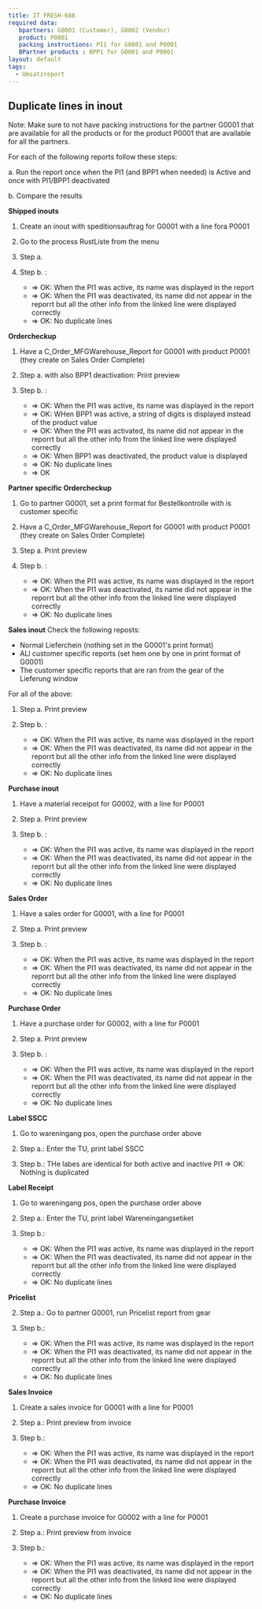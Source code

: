 ```yaml
---
title: IT FRESH-688
required data:
   bpartners: G0001 (Customer), G0002 (Vendor)
   product: P0001
   packing instructions: PI1 for G0001 and P0001
   BPartner products : BPP1 for G0001 and P0001
layout: default
tags:
  - Umsatzreport
---
```

## Duplicate lines in inout

Note: Make sure to not have packing instructions for the partner G0001 that are available for all the products or for the product P0001 that are available for all the partners.

For each of the following reports follow these steps:

a. Run the report once when the PI1 (and BPP1 when needed) is Active and once with PI1/BPP1 deactivated

b. Compare the results

**Shipped inouts**
1. Create an inout with speditionsauftrag for G0001 with a line fora P0001

2. Go to the process RustListe from the menu

3. Step a. 

4. Step b. :
    * => OK: When the PI1 was active, its name was displayed in the report
    * => OK: When the PI1 was deactivated, its name did not appear in the reporrt but all the other info from the linked line were displayed correctly
    * => OK: No duplicate lines
    
**Ordercheckup**

1. Have a C_Order_MFGWarehouse_Report for G0001 with product P0001 (they create on Sales Order Complete)

2. Step a. with also BPP1 deactivation: Print preview

3. Step b. :
     * => OK: When the PI1 was active, its name was displayed in the report
     * => OK: WHen BPP1 was active, a string of digits is displayed instead of the product value
    * => OK: When the PI1 was activated, its name did not appear in the reporrt but all the other info from the linked line were displayed correctly
    * => OK: When BPP1 was deactivated, the product value is displayed 
    * => OK: No duplicate lines
    * => OK
    
**Partner specific Ordercheckup**
1. Go to partner G0001, set a print format for Bestellkontrolle with is customer specific

2. Have a C_Order_MFGWarehouse_Report for G0001 with product P0001 (they create on Sales Order Complete)

3. Step a. Print preview

4. Step b. :
     * => OK: When the PI1 was active, its name was displayed in the report
    * => OK: When the PI1 was deactivated, its name did not appear in the reporrt but all the other info from the linked line were displayed correctly
    * => OK: No duplicate lines

**Sales inout**
Check the following reposts: 
* Normal Lieferchein (nothing set in the G0001's print format)
* ALl customer specific reports (set hem one by one in print format of G0001)
* The customer specific reports that are ran from the gear of the Lieferung window

For all of the above: 

1. Step a. Print preview

2. Step b. :
     * => OK: When the PI1 was active, its name was displayed in the report
    * => OK: When the PI1 was deactivated, its name did not appear in the reporrt but all the other info from the linked line were displayed correctly
    * => OK: No duplicate lines
 
**Purchase inout**
1. Have a material receipot for G0002, with a line for P0001
 
2. Step a. Print preview

3. Step b. :
     * => OK: When the PI1 was active, its name was displayed in the report
    * => OK: When the PI1 was deactivated, its name did not appear in the reporrt but all the other info from the linked line were displayed correctly
    * => OK: No duplicate lines

**Sales Order**

1. Have a sales order for G0001, with a line for P0001

2. Step a. Print preview

3. Step b. :
     * => OK: When the PI1 was active, its name was displayed in the report
    * => OK: When the PI1 was deactivated, its name did not appear in the reporrt but all the other info from the linked line were displayed correctly
    * => OK: No duplicate lines

**Purchase Order**

1. Have a purchase order for G0002, with a line for P0001

2. Step a. Print preview

3. Step b. :
     * => OK: When the PI1 was active, its name was displayed in the report
    * => OK: When the PI1 was deactivated, its name did not appear in the reporrt but all the other info from the linked line were displayed correctly
    * => OK: No duplicate lines


**Label SSCC**

1. Go to wareningang pos, open the purchase order above

2. Step a.: Enter the TU, print label SSCC

3. Step b.: THe labes are identical for both active and inactive PI1
    => OK: Nothing is duplicated


**Label Receipt**

1. Go to wareningang pos, open the purchase order above

2. Step a.: Enter the TU, print label Wareneingangsetiket

3. Step b.:     
    * => OK: When the PI1 was active, its name was displayed in the report
    * => OK: When the PI1 was deactivated, its name did not appear in the reporrt but all the other info from the linked line were displayed correctly
    * => OK: No duplicate lines
    
**Pricelist**

2. Step a.: Go to partner G0001, run Pricelist report from gear

3. Step b.:     
    * => OK: When the PI1 was active, its name was displayed in the report
    * => OK: When the PI1 was deactivated, its name did not appear in the reporrt but all the other info from the linked line were displayed correctly
    * => OK: No duplicate lines

 **Sales Invoice**
 
 1. Create a sales invoice for G0001 with a line for P0001
 
 2. Step a.: Print preview from invoice

3. Step b.:     
    * => OK: When the PI1 was active, its name was displayed in the report
    * => OK: When the PI1 was deactivated, its name did not appear in the reporrt but all the other info from the linked line were displayed correctly
    * => OK: No duplicate lines
 



 **Purchase Invoice**
 
 1. Create a purchase invoice for G0002 with a line for P0001
 
 2. Step a.: Print preview from invoice

3. Step b.:     
    * => OK: When the PI1 was active, its name was displayed in the report
    * => OK: When the PI1 was deactivated, its name did not appear in the reporrt but all the other info from the linked line were displayed correctly
    * => OK: No duplicate lines